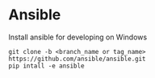 # Ansible

Install ansible for developing on Windows
```
git clone -b <branch_name or tag_name> https://github.com/ansible/ansible.git
pip intall -e ansible
```
